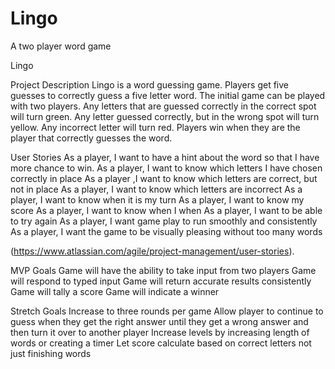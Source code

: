 # Lingo
A two player word game

Lingo

Project Description
Lingo is a word guessing game. Players get five guesses to correctly guess a five letter word. The initial game can be played with two players. Any letters that are guessed correctly in the correct spot will turn green. Any letter guessed correctly, but in the wrong spot will turn yellow. Any incorrect letter will turn red. Players win when they are the player that correctly guesses the word. 

User Stories
As a player, I want to have a hint about the word so that I have more chance to win.
As a player, I want to know which letters I have chosen correctly in place
As a player ,I want to know which letters are correct, but not in place
As a player, I want to know which letters are incorrect
As a player, I want to know when it is my turn
As a player, I want to know my score
As a player, I want to know when I when
As a player, I want to be able to try again
As a player, I want game play to run smoothly and consistently
As a player, I want the game to be visually pleasing without too many words

(https://www.atlassian.com/agile/project-management/user-stories).

MVP Goals
Game will have the ability to take input from two players
Game will respond to typed input
Game will return accurate results consistently
Game will tally a score
Game will indicate a winner

Stretch Goals
Increase to three rounds per game
Allow player to continue to guess when they get the right answer until they get a wrong answer and then turn it over to another player
Increase levels by increasing length of words or creating a timer
Let score calculate based on correct letters not just finishing words


